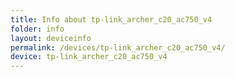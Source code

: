 ```yaml
---
title: Info about tp-link_archer_c20_ac750_v4
folder: info
layout: deviceinfo
permalink: /devices/tp-link_archer_c20_ac750_v4/
device: tp-link_archer_c20_ac750_v4
---
```

